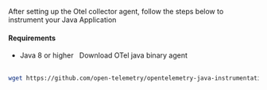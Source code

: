 After setting up the Otel collector agent, follow the steps below to instrument your Java Application

#### Requirements
- Java 8 or higher
&nbsp;
 Download OTel java binary agent<br></br>
```bash
wget https://github.com/open-telemetry/opentelemetry-java-instrumentation/releases/latest/download/opentelemetry-javaagent.jar